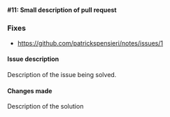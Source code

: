 #### #11: Small description of pull request

### Fixes
- https://github.com/patrickspensieri/notes/issues/1

#### Issue description
Description of the issue being solved.

#### Changes made
Description of the solution

<!-- 
Include links to related issues or pull requests if any

#### Related issues
- https://github.com/patrickspensieri/notes/issues/2 -->
